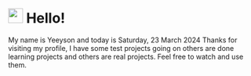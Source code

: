  <h1>
    <img src="https://emojis.slackmojis.com/emojis/images/1643510097/45343/hi.gif?1643510097" width="30"/> 
    Hello!
 </h1>
 <p>
    My name is Yeeyson and today is Saturday, 23 March 2024
    Thanks for visiting my profile, I have some test projects going on others are done learning projects and others are real projects.
    Feel free to watch and use them.
 </p>